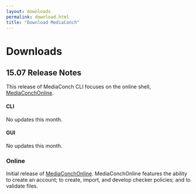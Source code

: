 ```yaml
---
layout: downloads
permalink: download.html
title: "Download MediaConch"
---
```


# Downloads

## 15.07 Release Notes

This release of MediaConch CLI focuses on the online shell, [MediaConchOnline](https://mediaarea.net/MediaConchOnline/).

#### CLI

No updates this month.

#### GUI

No updates this month.

### Online

Initial release of [MediaConchOnline](https://mediaarea.net/MediaConchOnline/). MediaConchOnline features the ability to create an account; to create, import, and develop checker policies; and to validate files.